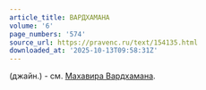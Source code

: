 ```yaml
---
article_title: ВАРДХАМАНА
volume: '6'
page_numbers: '574'
source_url: https://pravenc.ru/text/154135.html
downloaded_at: '2025-10-13T09:58:31Z'
---
```


(джайн.) - см. [Махавира Вардхамана](<https://pravenc.ru/text/Махавира Вардхамана.html>).
